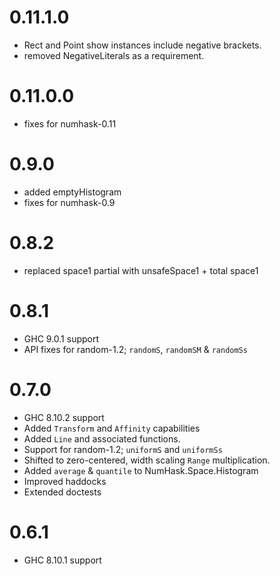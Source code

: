 0.11.1.0
===
* Rect and Point show instances include negative brackets.
* removed NegativeLiterals as a requirement.

0.11.0.0
===
* fixes for numhask-0.11

0.9.0
===
* added emptyHistogram
* fixes for numhask-0.9

0.8.2
===
* replaced space1 partial with unsafeSpace1 + total space1

0.8.1
===
* GHC 9.0.1 support
* API fixes for random-1.2; `randomS`, `randomSM` & `randomSs` 

0.7.0
=====

* GHC 8.10.2 support
* Added `Transform` and `Affinity` capabilities
* Added `Line` and associated functions.
* Support for random-1.2; `uniformS` and `uniformSs`
* Shifted to zero-centered, width scaling `Range` multiplication.
* Added `average` & `quantile` to NumHask.Space.Histogram
* Improved haddocks
* Extended doctests

0.6.1
=====

* GHC 8.10.1 support
